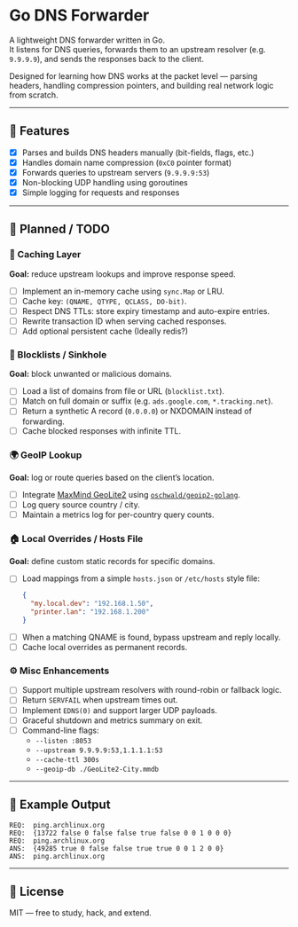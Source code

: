 # Go DNS Forwarder

A lightweight DNS forwarder written in Go.  
It listens for DNS queries, forwards them to an upstream resolver (e.g. `9.9.9.9`), and sends the responses back to the client.

Designed for learning how DNS works at the packet level — parsing headers, handling compression pointers, and building real network logic from scratch.

---

## 🚀 Features

- [x] Parses and builds DNS headers manually (bit-fields, flags, etc.)
- [x] Handles domain name compression (`0xC0` pointer format)
- [x] Forwards queries to upstream servers (`9.9.9.9:53`)
- [x] Non-blocking UDP handling using goroutines
- [x] Simple logging for requests and responses

---

## 🧭 Planned / TODO

### 🧠 Caching Layer
**Goal:** reduce upstream lookups and improve response speed.

- [ ] Implement an in-memory cache using `sync.Map` or LRU.
- [ ] Cache key: `(QNAME, QTYPE, QCLASS, DO-bit)`.
- [ ] Respect DNS TTLs: store expiry timestamp and auto-expire entries.
- [ ] Rewrite transaction ID when serving cached responses.
- [ ] Add optional persistent cache (Ideally redis?)

### 🚫 Blocklists / Sinkhole
**Goal:** block unwanted or malicious domains.

- [ ] Load a list of domains from file or URL (`blocklist.txt`).
- [ ] Match on full domain or suffix (e.g. `ads.google.com`, `*.tracking.net`).
- [ ] Return a synthetic A record (`0.0.0.0`) or NXDOMAIN instead of forwarding.
- [ ] Cache blocked responses with infinite TTL.

### 🌍 GeoIP Lookup
**Goal:** log or route queries based on the client’s location.

- [ ] Integrate [MaxMind GeoLite2](https://dev.maxmind.com/geoip/geolite2-free-geolocation-data) using [`oschwald/geoip2-golang`](https://pkg.go.dev/github.com/oschwald/geoip2-golang).
- [ ] Log query source country / city.
- [ ] Maintain a metrics log for per-country query counts.

### 🏠 Local Overrides / Hosts File
**Goal:** define custom static records for specific domains.

- [ ] Load mappings from a simple `hosts.json` or `/etc/hosts` style file:
  ```json
  {
    "my.local.dev": "192.168.1.50",
    "printer.lan": "192.168.1.200"
  }
  ```
- [ ] When a matching QNAME is found, bypass upstream and reply locally.
- [ ] Cache local overrides as permanent records.

### ⚙️ Misc Enhancements

- [ ] Support multiple upstream resolvers with round-robin or fallback logic.
- [ ] Return `SERVFAIL` when upstream times out.
- [ ] Implement `EDNS(0)` and support larger UDP payloads.
- [ ] Graceful shutdown and metrics summary on exit.
- [ ] Command-line flags:
  - `--listen :8053`
  - `--upstream 9.9.9.9:53,1.1.1.1:53`
  - `--cache-ttl 300s`
  - `--geoip-db ./GeoLite2-City.mmdb`

---

## 🧩 Example Output

```
REQ:  ping.archlinux.org
REQ:  {13722 false 0 false false true false 0 0 1 0 0 0}
REQ:  ping.archlinux.org
ANS:  {49285 true 0 false false true true 0 0 1 2 0 0}
ANS:  ping.archlinux.org
```

---

## 📜 License

MIT — free to study, hack, and extend.
